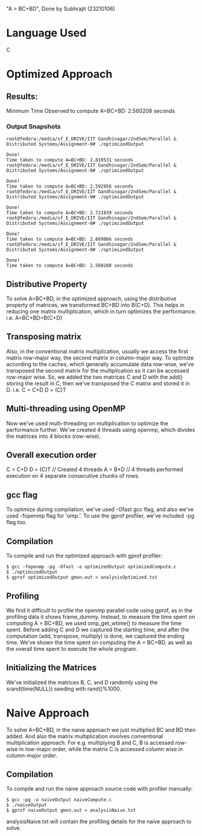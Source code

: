 "A = BC+BD",
Done by Subhrajit (23210106)
# Language Used
C

# Optimized Approach
## Results:
Minimum Time Observed to compute A=BC+BD: 2.560208 seconds

### Output Snapshots
```
root@fedora:/media/sf_E_DRIVE/IIT Gandhinagar/2ndSem/Parallel & Distributed Systems/Assignment-0# ./optimizedOutput

Done! 
Time taken to compute A=BC+BD: 2.819531 seconds
root@fedora:/media/sf_E_DRIVE/IIT Gandhinagar/2ndSem/Parallel & Distributed Systems/Assignment-0# ./optimizedOutput

Done! 
Time taken to compute A=BC+BD: 2.592956 seconds
root@fedora:/media/sf_E_DRIVE/IIT Gandhinagar/2ndSem/Parallel & Distributed Systems/Assignment-0# ./optimizedOutput

Done! 
Time taken to compute A=BC+BD: 2.721839 seconds
root@fedora:/media/sf_E_DRIVE/IIT Gandhinagar/2ndSem/Parallel & Distributed Systems/Assignment-0# ./optimizedOutput

Done! 
Time taken to compute A=BC+BD: 2.669866 seconds
root@fedora:/media/sf_E_DRIVE/IIT Gandhinagar/2ndSem/Parallel & Distributed Systems/Assignment-0# ./optimizedOutput

Done! 
Time taken to compute A=BC+BD: 2.560208 seconds
```



## Distributive Property
To solve A=BC+BD, in the optimized approach, using the distributive property of matrices, we transformed BC+BD into B(C+D). This helps in reducing one matrix multiplication, which in turn optimizes the performance.
i.e. A=BC+BD=B(C+D)

## Transposing matrix
Also, in the conventional matrix multiplication, usually we access the first matrix row-major way, the second matrix in column-major way. To optimize according to the caches, which generally accumulate data row-wise, we've transposed the second matrix for the multiplication so it can be accessed row-major wise.
So, we added the two matrices C and D with the add() storing the result in C, then we've transposed the C matrix and stored it in D.
i.e.
C = C+D
D = (C)T

## Multi-threading using OpenMP
Now we've used multi-threading on multiplication to optimize the performance further.
We've created 4 threads using openmp, which divides the matrices into 4 blocks (row-wise).

## Overall execution order
C = C+D
D = (C)T
// Created 4 threads
A = B*D     // 4 threads performed execution on 4 separate consecutive chunks of rows.

## gcc flag
To optimize during compilation, we've used -Ofast gcc flag, and also we've used -fopenmp flag for 'omp.'. To use the gprof profiler, we've included -pg flag too.

## Compilation
To compile and run the optimized approach with gprof profiler:
```
$ gcc -fopenmp -pg -Ofast -o optimizedOutput optimizedCompute.c
$ ./optimizedOutput
$ gprof optimizedOutput gmon.out > analysisOptimized.txt
```

## Profiling
We find it difficult to profile the openmp parallel code using gprof, as in the profiling data it shows frame_dummy. Instead, to measure the time spent on computing A = BC+BD, we used omp_get_wtime() to measure the time spent. Before adding C and D we captured the starting time, and after the computation (add, transpose, multiply) is done, we captured the ending time.
We've shown the time spent on computing the A = BC+BD, as well as the overall time spent to execute the whole program.

## Initializing the Matrices
We've initialized the matrices B, C, and D randomly using the srand(time(NULL)) seeding with rand()%1000.



# Naive Approach
To solve A=BC+BD, in the naive approach we just multiplied BC and BD then added. And also the matrix multiplication involves conventional multiplication approach. For e.g. multiplying B and C, B is accessed row-wise in row-major order, while the matrix C is accessed column wise in column-major order.

## Compilation


To compile and run the naive approach source code with profiler manually:
```
$ gcc -pg -o naiveOutput naiveCompute.c
$ ./naiveOutput
$ gprof naiveOutput gmon.out > analysisNaive.txt
```
analysisNaive.txt will contain the profiling details for the naive approach to solve.
